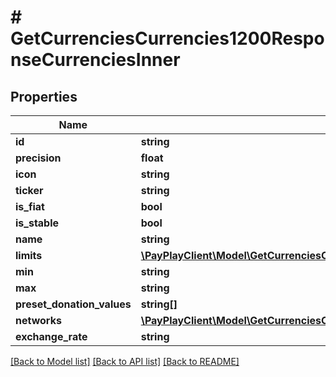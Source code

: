 # # GetCurrenciesCurrencies1200ResponseCurrenciesInner

## Properties

Name | Type | Description | Notes
------------ | ------------- | ------------- | -------------
**id** | **string** |  |
**precision** | **float** |  |
**icon** | **string** |  |
**ticker** | **string** |  |
**is_fiat** | **bool** |  |
**is_stable** | **bool** |  |
**name** | **string** |  |
**limits** | [**\PayPlayClient\Model\GetCurrenciesCurrencies1200ResponseCurrenciesInnerLimits**](GetCurrenciesCurrencies1200ResponseCurrenciesInnerLimits.md) |  |
**min** | **string** |  |
**max** | **string** |  |
**preset_donation_values** | **string[]** |  |
**networks** | [**\PayPlayClient\Model\GetCurrenciesCurrencies1200ResponseCurrenciesInnerNetworks**](GetCurrenciesCurrencies1200ResponseCurrenciesInnerNetworks.md) |  |
**exchange_rate** | **string** |  |

[[Back to Model list]](../../README.md#models) [[Back to API list]](../../README.md#endpoints) [[Back to README]](../../README.md)
